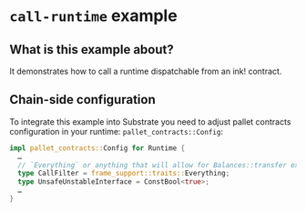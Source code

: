 # `call-runtime` example

## What is this example about?

It demonstrates how to call a runtime dispatchable from an ink! contract.

## Chain-side configuration

To integrate this example into Substrate you need to adjust pallet contracts configuration in your runtime:
  `pallet_contracts::Config`:
  ```rust
  impl pallet_contracts::Config for Runtime {
    …
    // `Everything` or anything that will allow for Balances::transfer extrinsic
    type CallFilter = frame_support::traits::Everything; 
    type UnsafeUnstableInterface = ConstBool<true>;
    …
  }
  ```
